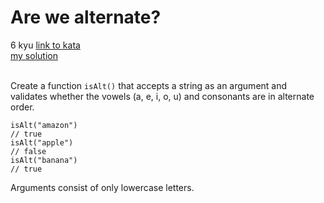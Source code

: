 # Are we alternate?
6 kyu
[link to kata](https://www.codewars.com/kata/59325dc15dbb44b2440000af/train/javascript)
<br/>
[my solution]('./kata.js')
<br/>
<br/>
<p>Create a function <code>isAlt()</code> that accepts a string as an argument and validates whether the vowels (a, e, i, o, u) and consonants are in alternate order.</p>
<pre><code class="language-javascript"><span class="cm-variable">isAlt</span>(<span class="cm-string">"amazon"</span>)
<span class="cm-comment">// true</span>
<span class="cm-variable">isAlt</span>(<span class="cm-string">"apple"</span>)
<span class="cm-comment">// false</span>
<span class="cm-variable">isAlt</span>(<span class="cm-string">"banana"</span>)
<span class="cm-comment">// true</span>
</code></pre>
<pre style="display: none;"><code class="language-haskell"><span class="cm-variable">isAlt</span> <span class="cm-string">"amazon"</span> <span class="cm-keyword">-&gt;</span> <span class="cm-builtin">True</span>
<span class="cm-variable">isAlt</span> <span class="cm-string">"apple"</span>  <span class="cm-keyword">-&gt;</span> <span class="cm-builtin">False</span>
<span class="cm-variable">isAlt</span> <span class="cm-string">"banana"</span> <span class="cm-keyword">-&gt;</span> <span class="cm-builtin">True</span>
</code></pre>
<pre style="display: none;"><code class="language-python"><span class="cm-variable">is_alt</span>(<span class="cm-string">"amazon"</span>)  <span class="cm-comment"># True</span>
<span class="cm-variable">is_alt</span>(<span class="cm-string">"apple"</span>)   <span class="cm-comment"># False</span>
<span class="cm-variable">is_alt</span>(<span class="cm-string">"banana"</span>)  <span class="cm-comment"># True</span>
</code></pre>
<pre style="display: none;"><code class="language-csharp"><span class="cm-variable">Kata</span>.<span class="cm-variable">IsAlt</span>(<span class="cm-string">"amazon"</span>)
<span class="cm-comment">// true</span>
<span class="cm-variable">Kata</span>.<span class="cm-variable">IsAlt</span>(<span class="cm-string">"apple"</span>)
<span class="cm-comment">// false</span>
<span class="cm-variable">Kata</span>.<span class="cm-variable">IsAlt</span>(<span class="cm-string">"banana"</span>)
<span class="cm-comment">// true</span>
</code></pre>
<pre style="display: none;"><code class="language-coffeescript"><span class="cm-variable">isAlt</span> <span class="cm-string">'amazon'</span>
<span class="cm-comment"># true</span>
<span class="cm-variable">isAlt</span> <span class="cm-string">'apple'</span>
<span class="cm-comment"># false</span>
<span class="cm-variable">isAlt</span> <span class="cm-string">'banana'</span>
<span class="cm-comment"># true</span>
</code></pre>
<p>Arguments consist of only lowercase letters.</p>
